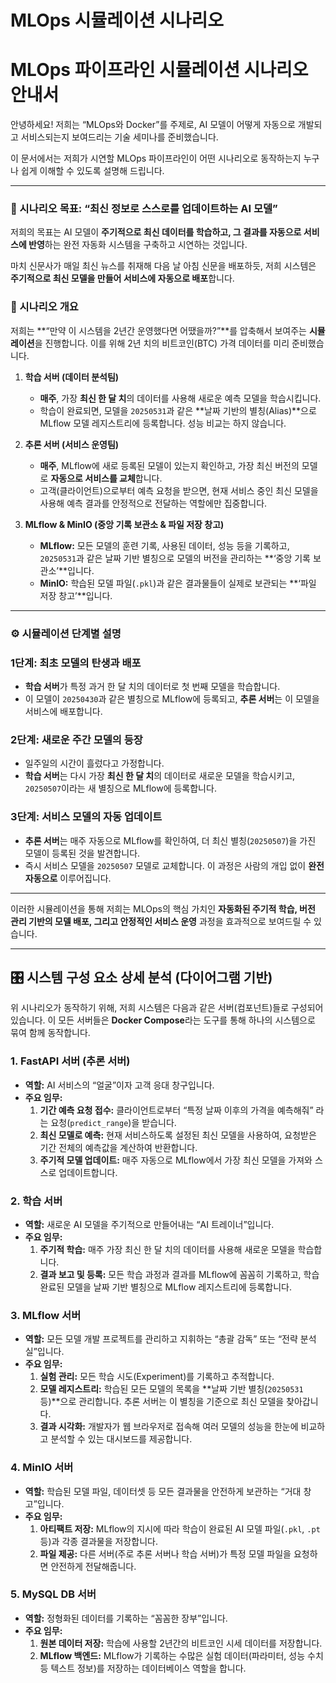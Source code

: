 # MLOps 시뮬레이션 시나리오

# MLOps 파이프라인 시뮬레이션 시나리오 안내서

안녕하세요! 저희는 “MLOps와 Docker”를 주제로, AI 모델이 어떻게 자동으로 개발되고 서비스되는지 보여드리는 기술 세미나를 준비했습니다.

이 문서에서는 저희가 시연할 MLOps 파이프라인이 어떤 시나리오로 동작하는지 누구나 쉽게 이해할 수 있도록 설명해 드립니다.

---

### 🎯 시나리오 목표: “최신 정보로 스스로를 업데이트하는 AI 모델”

저희의 목표는 AI 모델이 **주기적으로 최신 데이터를 학습하고, 그 결과를 자동으로 서비스에 반영**하는 완전 자동화 시스템을 구축하고 시연하는 것입니다.

마치 신문사가 매일 최신 뉴스를 취재해 다음 날 아침 신문을 배포하듯, 저희 시스템은 **주기적으로 최신 모델을 만들어 서비스에 자동으로 배포**합니다.

### 📜 시나리오 개요

저희는 **“만약 이 시스템을 2년간 운영했다면 어땠을까?”**를 압축해서 보여주는 **시뮬레이션**을 진행합니다. 이를 위해 2년 치의 비트코인(BTC) 가격 데이터를 미리 준비했습니다.

1.  **학습 서버 (데이터 분석팀)**
    - **매주**, 가장 **최신 한 달 치**의 데이터를 사용해 새로운 예측 모델을 학습시킵니다.
    - 학습이 완료되면, 모델을 `20250531`과 같은 **날짜 기반의 별칭(Alias)**으로 MLflow 모델 레지스트리에 등록합니다. 성능 비교는 하지 않습니다.

2.  **추론 서버 (서비스 운영팀)**
    - **매주**, MLflow에 새로 등록된 모델이 있는지 확인하고, 가장 최신 버전의 모델로 **자동으로 서비스를 교체**합니다.
    - 고객(클라이언트)으로부터 예측 요청을 받으면, 현재 서비스 중인 최신 모델을 사용해 예측 결과를 안정적으로 전달하는 역할에만 집중합니다.

3.  **MLflow & MinIO (중앙 기록 보관소 & 파일 저장 창고)**
    - **MLflow:** 모든 모델의 훈련 기록, 사용된 데이터, 성능 등을 기록하고, `20250531`과 같은 날짜 기반 별칭으로 모델의 버전을 관리하는 **‘중앙 기록 보관소’**입니다.
    - **MinIO:** 학습된 모델 파일(`.pkl`)과 같은 결과물들이 실제로 보관되는 **‘파일 저장 창고’**입니다.

---

### ⚙️ 시뮬레이션 단계별 설명

### 1단계: 최초 모델의 탄생과 배포

- **학습 서버**가 특정 과거 한 달 치의 데이터로 첫 번째 모델을 학습합니다.
- 이 모델이 `20250430`과 같은 별칭으로 MLflow에 등록되고, **추론 서버**는 이 모델을 서비스에 배포합니다.

### 2단계: 새로운 주간 모델의 등장

- 일주일의 시간이 흘렀다고 가정합니다.
- **학습 서버**는 다시 가장 **최신 한 달 치**의 데이터로 새로운 모델을 학습시키고, `20250507`이라는 새 별칭으로 MLflow에 등록합니다.

### 3단계: 서비스 모델의 자동 업데이트

- **추론 서버**는 매주 자동으로 MLflow를 확인하여, 더 최신 별칭(`20250507`)을 가진 모델이 등록된 것을 발견합니다.
- 즉시 서비스 모델을 `20250507` 모델로 교체합니다. 이 과정은 사람의 개입 없이 **완전 자동으로** 이루어집니다.

---

이러한 시뮬레이션을 통해 저희는 MLOps의 핵심 가치인 **자동화된 주기적 학습, 버전 관리 기반의 모델 배포, 그리고 안정적인 서비스 운영** 과정을 효과적으로 보여드릴 수 있습니다.

---

## 🎛️ 시스템 구성 요소 상세 분석 (다이어그램 기반)

위 시나리오가 동작하기 위해, 저희 시스템은 다음과 같은 서버(컴포넌트)들로 구성되어 있습니다. 이 모든 서버들은 **Docker Compose**라는 도구를 통해 하나의 시스템으로 묶여 함께 동작합니다.

### 1. FastAPI 서버 (추론 서버)

- **역할:** AI 서비스의 “얼굴”이자 고객 응대 창구입니다.
- **주요 임무:**
    1.  **기간 예측 요청 접수:** 클라이언트로부터 “특정 날짜 이후의 가격을 예측해줘” 라는 요청(`predict_range`)을 받습니다.
    2.  **최신 모델로 예측:** 현재 서비스하도록 설정된 최신 모델을 사용하여, 요청받은 기간 전체의 예측값을 계산하여 반환합니다.
    3.  **주기적 모델 업데이트:** 매주 자동으로 MLflow에서 가장 최신 모델을 가져와 스스로 업데이트합니다.

### 2. 학습 서버

- **역할:** 새로운 AI 모델을 주기적으로 만들어내는 “AI 트레이너”입니다.
- **주요 임무:**
    1.  **주기적 학습:** 매주 가장 최신 한 달 치의 데이터를 사용해 새로운 모델을 학습합니다.
    2.  **결과 보고 및 등록:** 모든 학습 과정과 결과를 MLflow에 꼼꼼히 기록하고, 학습 완료된 모델을 날짜 기반 별칭으로 MLflow 레지스트리에 등록합니다.

### 3. MLflow 서버

- **역할:** 모든 모델 개발 프로젝트를 관리하고 지휘하는 “총괄 감독” 또는 “전략 분석실”입니다.
- **주요 임무:**
    1.  **실험 관리:** 모든 학습 시도(Experiment)를 기록하고 추적합니다.
    2.  **모델 레지스트리:** 학습된 모든 모델의 목록을 **날짜 기반 별칭(`20250531` 등)**으로 관리합니다. 추론 서버는 이 별칭을 기준으로 최신 모델을 찾아갑니다.
    3.  **결과 시각화:** 개발자가 웹 브라우저로 접속해 여러 모델의 성능을 한눈에 비교하고 분석할 수 있는 대시보드를 제공합니다.

### 4. MinIO 서버

- **역할:** 학습된 모델 파일, 데이터셋 등 모든 결과물을 안전하게 보관하는 “거대 창고”입니다.
- **주요 임무:**
    1.  **아티팩트 저장:** MLflow의 지시에 따라 학습이 완료된 AI 모델 파일(`.pkl`, `.pt` 등)과 각종 결과물을 저장합니다.
    2.  **파일 제공:** 다른 서버(주로 추론 서버나 학습 서버)가 특정 모델 파일을 요청하면 안전하게 전달해줍니다.

### 5. MySQL DB 서버

- **역할:** 정형화된 데이터를 기록하는 “꼼꼼한 장부”입니다.
- **주요 임무:**
    1.  **원본 데이터 저장:** 학습에 사용할 2년간의 비트코인 시세 데이터를 저장합니다.
    2.  **MLflow 백엔드:** MLflow가 기록하는 수많은 실험 데이터(파라미터, 성능 수치 등 텍스트 정보)를 저장하는 데이터베이스 역할을 합니다.
